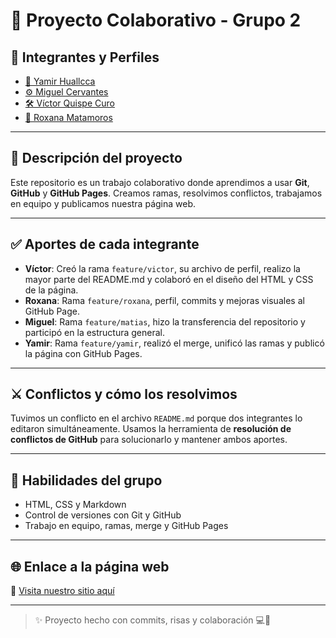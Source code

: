 # 🚀 Proyecto Colaborativo - Grupo 2

## 👥 Integrantes y Perfiles

- [🧠 Yamir Huallcca](./perfil-yamir.md)
- [⚙️ Miguel Cervantes](./perfil-matias.md)
- [🛠️ Víctor Quispe Curo](./perfil-victor.md)
- [🎨 Roxana Matamoros](./perfil-roxana.md)

---

## 📌 Descripción del proyecto

Este repositorio es un trabajo colaborativo donde aprendimos a usar **Git**, **GitHub** y **GitHub Pages**. Creamos ramas, resolvimos conflictos, trabajamos en equipo y publicamos nuestra página web.

---

## ✅ Aportes de cada integrante

- **Víctor**: Creó la rama `feature/victor`, su archivo de perfil, realizo la mayor parte del README.md y colaboró en el diseño del HTML y CSS de la página.
- **Roxana**: Rama `feature/roxana`, perfil, commits y mejoras visuales al GitHub Page.
- **Miguel**: Rama `feature/matias`, hizo la transferencia del repositorio y participó en la estructura general.
- **Yamir**: Rama `feature/yamir`, realizó el merge, unificó las ramas y publicó la página con GitHub Pages.

---

## ⚔️ Conflictos y cómo los resolvimos

Tuvimos un conflicto en el archivo `README.md` porque dos integrantes lo editaron simultáneamente. Usamos la herramienta de **resolución de conflictos de GitHub** para solucionarlo y mantener ambos aportes.

---

## 🧠 Habilidades del grupo

- HTML, CSS y Markdown
- Control de versiones con Git y GitHub
- Trabajo en equipo, ramas, merge y GitHub Pages

---

## 🌐 Enlace a la página web

🔗 [Visita nuestro sitio aquí](https://kitikazis.github.io/proyecto-colaborativo-grupo2/)

---

> ✨ Proyecto hecho con commits, risas y colaboración 💻🤝
